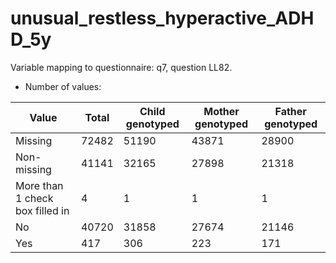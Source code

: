 # unusual_restless_hyperactive_ADHD_5y
Variable mapping to questionnaire: q7, question LL82.
- Number of values:

| Value | Total | Child genotyped | Mother genotyped | Father genotyped |
| ----- | ----- | --------------- | ---------------- | ---------------- |
| Missing | 72482 | 51190 | 43871 | 28900 |
| Non-missing | 41141 | 32165 | 27898 | 21318 |
| More than 1 check box filled in | 4 | 1 | 1 |1 |
| No | 40720 | 31858 | 27674 |21146 |
| Yes | 417 | 306 | 223 |171 |



